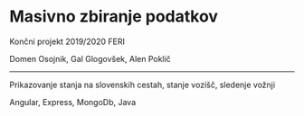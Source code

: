 # Masivno zbiranje podatkov
Končni projekt 2019/2020 FERI

Domen Osojnik, Gal Glogovšek, Alen Poklič

____________________________________________

Prikazovanje stanja na slovenskih cestah, stanje vozišč, sledenje vožnji

Angular, Express, MongoDb, Java

